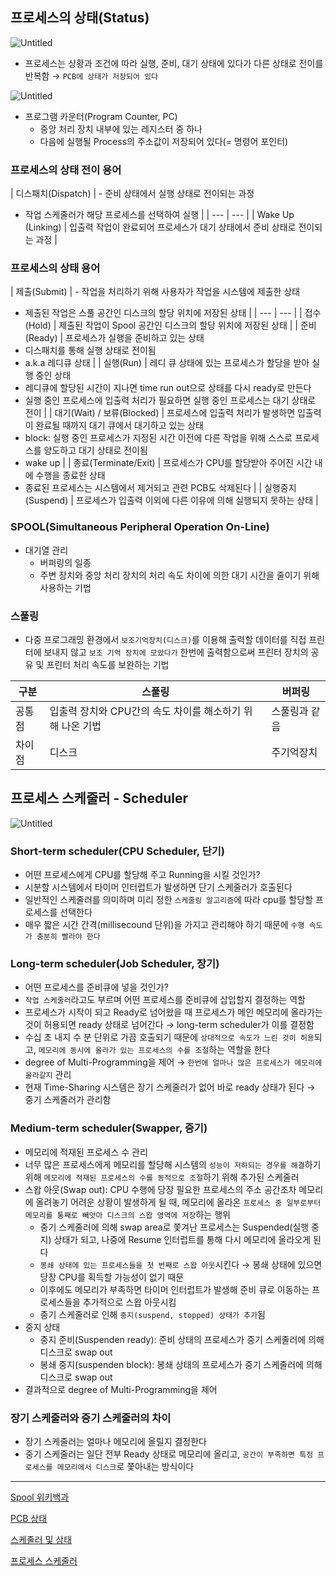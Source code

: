 ## 프로세스의 상태(Status)

![Untitled](https://prod-files-secure.s3.us-west-2.amazonaws.com/c509cea6-6fd5-4461-a577-017cc723c7df/2c5364d0-9bb3-4e0d-87a5-8a17ba2bf9ab/Untitled.png)

- 프로세스는 상황과 조건에 따라 실행, 준비, 대기 상태에 있다가 다른 상태로 전이를 반복함
→ `PCB에 상태가 저장되어 있다`

![Untitled](https://prod-files-secure.s3.us-west-2.amazonaws.com/c509cea6-6fd5-4461-a577-017cc723c7df/3d893029-4de6-4a5e-b1e7-72dc1bf50d38/Untitled.png)

- 프로그램 카운터(Program Counter, PC)
    - 중앙 처리 장치 내부에 있는 레지스터 중 하나
    - 다음에 실행될 Process의 주소값이 저장되어 있다(= 명령어 포인터)

### 프로세스의 상태 전이 용어

| 디스패치(Dispatch) | - 준비 상태에서 실행 상태로 전이되는 과정
- 작업 스케줄러가 해당 프로세스를 선택하여 실행 |
| --- | --- |
| Wake Up
(Linking) | 입출력 작업이 완료되어 프로세스가 대기 상태에서 준비 상태로 전이되는 과정 |

### 프로세스의 상태 용어

| 제출(Submit) | - 작업을 처리하기 위해 사용자가 작업을 시스템에 제출한 상태
- 제출된 작업은 스풀 공간인 디스크의 할당 위치에 저장된 상태 |
| --- | --- |
| 접수(Hold) | 제출된 작업이 Spool 공간인 디스크의 할당 위치에 저장된 상태 |
| 준비(Ready) | 프로세스가 실행을 준비하고 있는 상태
- 디스패치를 통해 실행 상태로 전이됨
- a.k.a 레디큐 상태 |
| 실행(Run) | 레디 큐 상태에 있는 프로세스가 할당을 받아 실행 중인 상태
- 레디큐에 할당된 시간이 지나면 time run out으로 상태를 다시 ready로 만든다
- 실행 중인 프로세스에 입출력 처리가 필요하면 실행 중인 프로세스는 대기 상태로 전이 |
| 대기(Wait) /
보류(Blocked) | 프로세스에 입출력 처리가 발생하면 입출력이 완료될 때까지 대기 큐에서 대기하고 있는 상태
- block: 실행 중인 프로세스가 지정된 시간 이전에 다른 작업을 위해 스스로 프로세스를 양도하고 대기 상태로 전이됨
- wake up |
| 종료(Terminate/Exit) | 프로세스가 CPU를 할당받아 주어진 시간 내에 수행을 종료한 상태
- 종료된 프로세스는 시스템에서 제거되고 관련 PCB도 삭제된다 |
| 실행중지(Suspend) | 프로세스가 입출력 이외에 다른 이유에 의해 실행되지 못하는 상태 |

### SPOOL(Simultaneous Peripheral Operation On-Line)

- 대기열 관리
    - 버퍼링의 일종
    - 주변 장치와 중앙 처리 장치의 처리 속도 차이에 의한 대기 시간을 줄이기 위해 사용하는 기법

### 스풀링

- 다중 프로그래밍 환경에서 `보조기억장치(디스크)`를 이용해 출력할 데이터를 직접 프린터에 보내지 않고 `보조 기억 장치에 모았다가` 한번에 출력함으로써 프린터 장치의 공유 및 프린터 처리 속도를 보완하는 기법

| 구분 | 스풀링 | 버퍼링 |
| --- | --- | --- |
| 공통점 | 입출력 장치와 CPU간의 속도 차이를 해소하기 위해 나온 기법 | 스풀링과 같음 |
| 차이점 | 디스크 | 주기억장치 |

## 프로세스 스케줄러 - Scheduler

![Untitled](https://prod-files-secure.s3.us-west-2.amazonaws.com/c509cea6-6fd5-4461-a577-017cc723c7df/b5b1a37a-9f40-4f23-9878-e2b9bd48f4e8/Untitled.png)

### Short-term scheduler(CPU Scheduler, 단기)

- 어떤 프로세스에게 CPU를 할당해 주고 Running을 시킬 것인가?
- 시분할 시스템에서 타이머 인터럽트가 발생하면 단기 스케줄러가 호출된다
- 일반적인 스케줄러를 의미하며 미리 정한 `스케줄링 알고리즘`에 따라 cpu를 할당할 프로세스를 선택한다
- 매우 짧은 시간 간격(millisecound 단위)을 가지고 관리해야 하기 때문에 `수행 속도가 충분히 빨라야 한다`

### Long-term scheduler(Job Scheduler, 장기)

- 어떤 프로세스를 준비큐에 넣을 것인가?
- `작업 스케줄러`라고도 부르며 어떤 프로세스를 준비큐에 삽입할지 결정하는 역할
- 프로세스가 시작이 되고 Ready로 넘어왔을 때 프로세스가 메인 메모리에 올라가는 것이 허용되면 ready 상태로 넘어간다 → long-term scheduler가 이를 결정함
- 수십 초 내지 수 분 단위로 가끔 호출되기 때문에 `상대적으로 속도가 느린 것이 허용`되고, `메모리에 동시에 올라가 있는 프로세스의 수를 조절`하는 역할을 한다
- degree of Multi-Programming을 제어
→ `한번에 얼마나 많은 프로세스가 메모리에 올라갈지` 관리
- 현재 Time-Sharing 시스템은 장기 스케줄러가 없어 바로 ready 상태가 된다
→ 중기 스케줄러가 관리함

### Medium-term scheduler(Swapper, 중기)

- 메모리에 적재된 프로세스 수 관리
- 너무 많은 프로세스에게 메모리를 할당해 시스템의 `성능이 저하되는 경우를 해결`하기 위해 `메모리에 적재된 프로세스의 수를 동적으로 조절`하기 위해 추가된 스케줄러
- 스왑 아웃(Swap out): CPU 수행에 당장 필요한 프로세스의 주소 공간조차 메모리에 올려놓기 어려운 상황이 발생하게 될 때, 메모리에 올라온 `프로세스 중 일부로부터 메모리를 통째로 빼앗아 디스크의 스왑 영역에 저장`하는 행위
    - 중기 스케줄러에 의해 swap area로 쫓겨난 프로세스는 Suspended(실행 중지) 상태가 되고, 나중에 Resume 인터럽트를 통해 다시 메모리에 올라오게 된다
    - `봉쇄 상태에 있는 프로세스들을 첫 번째로 스왑 아웃`시킨다
    → 봉쇄 상태에 있으면 당장 CPU를 획득할 가능성이 없기 때문
    - 이후에도 메모리가 부족하면 타이머 인터럽트가 발생해 준비 큐로 이동하는 프로세스들을 추가적으로 스왑 아웃시킴
    - 중기 스케줄러로 인해 `중지(suspend, stopped) 상태가 추가`됨
- 중지 상태
    - 중지 준비(Suspenden ready): 준비 상태의 프로세스가 중기 스케줄러에 의해 디스크로 swap out
    - 봉쇄 중지(suspenden block): 봉쇄 상태의 프로세스가 중기 스케줄러에 의해 디스크로 swap out
- 결과적으로 degree of Multi-Programming을 제어

### 장기 스케줄러와 중기 스케줄러의 차이

- 장기 스케줄러는 얼마나 메모리에 올릴지 결정한다
- 중기 스케줄러는 일단 전부 Ready 상태로 메모리에 올리고, `공간이 부족하면 특정 프로세스를 메모리에서 디스크`로 쫓아내는 방식이다

---

[Spool 위키백과](https://ko.wikipedia.org/wiki/%EC%8A%A4%ED%92%80%EB%A7%81)

[PCB 상태](https://velog.io/@dd9s2/%EC%9A%B4%EC%98%81%EC%B2%B4%EC%A0%9C-%ED%94%84%EB%A1%9C%EC%84%B8%EC%8A%A4-%ED%94%84%EB%A1%9C%EC%84%B8%EC%8A%A4-%EC%83%81%ED%83%9C-%EC%A0%84%EC%9D%B4-PCB%ED%94%84%EB%A1%9C%EC%84%B8%EC%8A%A4-%EC%A0%9C%EC%96%B4-%EB%B8%94%EB%A1%9D)

[스케줄러 및 상태](https://ws-pace.tistory.com/20)

[프로세스 스케줄러](https://kosaf04pyh.tistory.com/191)
